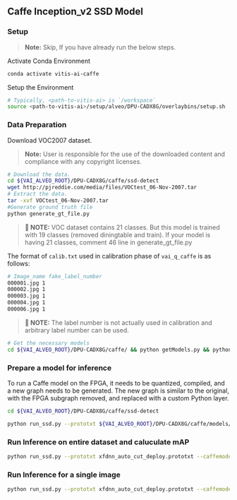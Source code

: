 
## Caffe Inception_v2 SSD Model

### Setup
> **Note:** Skip, If you have already run the below steps.

  Activate Conda Environment
  ```sh
  conda activate vitis-ai-caffe
  ```

  Setup the Environment

  ```sh
  # Typically, <path-to-vitis-ai> is `/workspace`
  source <path-to-vitis-ai>/setup/alveo/DPU-CADX8G/overlaybins/setup.sh
  ```

### Data Preparation

Download VOC2007 dataset.
> **Note:** User is responsible for the use of the downloaded content and compliance with any copyright licenses.

```sh
# Download the data.
cd ${VAI_ALVEO_ROOT}/DPU-CADX8G/caffe/ssd-detect
wget http://pjreddie.com/media/files/VOCtest_06-Nov-2007.tar
# Extract the data.
tar -xvf VOCtest_06-Nov-2007.tar
#Generate ground truth file
python generate_gt_file.py
```

>**:pushpin: NOTE:** VOC dataset contains 21 classes. But this model is trained with 19 classes (removed diningtable and train). If your model is having 21 classes, comment 46 line in generate_gt_file.py

The format of `calib.txt` used in calibration phase of `vai_q_caffe` is as follows:
```sh
# Image_name fake_label_number
000001.jpg 1
000002.jpg 1
000003.jpg 1
000004.jpg 1
000006.jpg 1
```
>**:pushpin: NOTE:** The label number is not actually used in calibration and arbitrary label number can be used.

```sh
# Get the necessary models
cd ${VAI_ALVEO_ROOT}/DPU-CADX8G/caffe/ && python getModels.py && python replace_mluser.py --modelsdir models
```

### Prepare a model for inference

To run a Caffe model on the FPGA, it needs to be quantized, compiled, and a new graph needs to be generated. The new graph is similar to the original, with the FPGA subgraph removed, and replaced with a custom Python layer.

```sh
cd ${VAI_ALVEO_ROOT}/DPU-CADX8G/caffe/ssd-detect

python run_ssd.py --prototxt ${VAI_ALVEO_ROOT}/DPU-CADX8G/caffe/models/inception_v2_ssd/inception_v2_ssd_train.prototxt --caffemodel ${VAI_ALVEO_ROOT}/DPU-CADX8G/caffe/models/inception_v2_ssd/inception_v2_ssd.caffemodel --prepare
```

### Run Inference on entire dataset and caluculate mAP
```sh
python run_ssd.py --prototxt xfdnn_auto_cut_deploy.prototxt --caffemodel quantize_results/deploy.caffemodel --labelmap_file labelmap_voc_19c.prototxt --test_image_root ./VOCdevkit/VOC2007/JPEGImages/ --image_list_file ./VOCdevkit/VOC2007/ImageSets/Main/test.txt --gt_file voc07_gt_file_19c.txt --validate
```

### Run Inference for a single image
```sh
python run_ssd.py --prototxt xfdnn_auto_cut_deploy.prototxt --caffemodel quantize_results/deploy.caffemodel --labelmap_file labelmap_voc_19c.prototxt --image ./test_pic/000022.jpg
```
